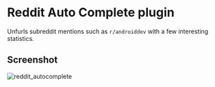 # Reddit Auto Complete plugin

Unfurls subreddit mentions such as `r/androiddev` with a few interesting statistics.

## Screenshot

![reddit_autocomplete](/uploads/99de153148de5394c069605ad402923d/reddit_autocomplete.png)